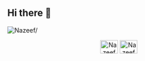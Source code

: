 ## Hi there 👋
<p align="left"> <img src="https://komarev.com/ghpvc/?username=Nzf07&style=flat&color=blue" alt=Nazeef/> </p>

<p align="center">
    <a href="https://www.linkedin.com/in/nazeef-hasan-khan/" target="blank"><img align="center" src="https://raw.githubusercontent.com/rahuldkjain/github-profile-readme-generator/master/src/images/icons/Social/linked-in-alt.svg" alt="Nazeef" height="30" width="40" /></a>
    <a href="https://discordapp.com/users/593390384785391637" target="blank"><img align="center" src="https://raw.githubusercontent.com/rahuldkjain/github-profile-readme-generator/master/src/images/icons/Social/discord.svg" alt="Nazeef" height="30" width="40" /></a>
</p>
<!--
**Nzf07/Nzf07** is a ✨ _special_ ✨ repository because its `README.md` (this file) appears on your GitHub profile.

Here are some ideas to get you started:

- 🔭 I’m currently working on ...
- 🌱 I’m currently learning ...
- 👯 I’m looking to collaborate on ...
- 🤔 I’m looking for help with ...
- 💬 Ask me about ...
- 📫 How to reach me: ...
- 😄 Pronouns: ...
- ⚡ Fun fact: ...
-->

